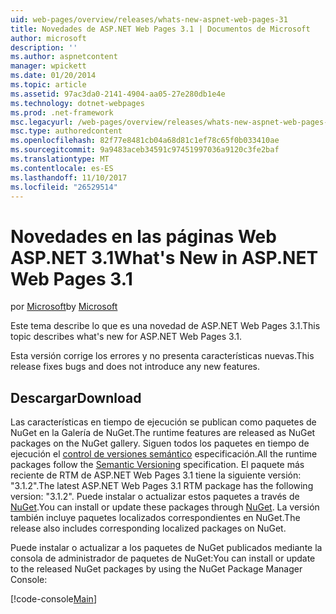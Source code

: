 ```yaml
---
uid: web-pages/overview/releases/whats-new-aspnet-web-pages-31
title: Novedades de ASP.NET Web Pages 3.1 | Documentos de Microsoft
author: microsoft
description: ''
ms.author: aspnetcontent
manager: wpickett
ms.date: 01/20/2014
ms.topic: article
ms.assetid: 97ac3da0-2141-4904-aa05-27e280db1e4e
ms.technology: dotnet-webpages
ms.prod: .net-framework
msc.legacyurl: /web-pages/overview/releases/whats-new-aspnet-web-pages-31
msc.type: authoredcontent
ms.openlocfilehash: 82f77e8481cb04a68d81c1ef78c65f0b033410ae
ms.sourcegitcommit: 9a9483aceb34591c97451997036a9120c3fe2baf
ms.translationtype: MT
ms.contentlocale: es-ES
ms.lasthandoff: 11/10/2017
ms.locfileid: "26529514"
---
```

<a name="whats-new-in-aspnet-web-pages-31"></a><span data-ttu-id="0405f-102">Novedades en las páginas Web ASP.NET 3.1</span><span class="sxs-lookup"><span data-stu-id="0405f-102">What's New in ASP.NET Web Pages 3.1</span></span>
====================
<span data-ttu-id="0405f-103">por [Microsoft](https://github.com/microsoft)</span><span class="sxs-lookup"><span data-stu-id="0405f-103">by [Microsoft](https://github.com/microsoft)</span></span>

<span data-ttu-id="0405f-104">Este tema describe lo que es una novedad de ASP.NET Web Pages 3.1.</span><span class="sxs-lookup"><span data-stu-id="0405f-104">This topic describes what's new for ASP.NET Web Pages 3.1.</span></span>

<span data-ttu-id="0405f-105">Esta versión corrige los errores y no presenta características nuevas.</span><span class="sxs-lookup"><span data-stu-id="0405f-105">This release fixes bugs and does not introduce any new features.</span></span>

<a id="download"></a>
## <a name="download"></a><span data-ttu-id="0405f-106">Descargar</span><span class="sxs-lookup"><span data-stu-id="0405f-106">Download</span></span>

<span data-ttu-id="0405f-107">Las características en tiempo de ejecución se publican como paquetes de NuGet en la Galería de NuGet.</span><span class="sxs-lookup"><span data-stu-id="0405f-107">The runtime features are released as NuGet packages on the NuGet gallery.</span></span> <span data-ttu-id="0405f-108">Siguen todos los paquetes en tiempo de ejecución el [control de versiones semántico](http://semver.org/) especificación.</span><span class="sxs-lookup"><span data-stu-id="0405f-108">All the runtime packages follow the [Semantic Versioning](http://semver.org/) specification.</span></span> <span data-ttu-id="0405f-109">El paquete más reciente de RTM de ASP.NET Web Pages 3.1 tiene la siguiente versión: "3.1.2".</span><span class="sxs-lookup"><span data-stu-id="0405f-109">The latest ASP.NET Web Pages 3.1 RTM package has the following version: "3.1.2".</span></span> <span data-ttu-id="0405f-110">Puede instalar o actualizar estos paquetes a través de [NuGet](http://www.nuget.org/packages/Microsoft.AspNet.WebPages/).</span><span class="sxs-lookup"><span data-stu-id="0405f-110">You can install or update these packages through [NuGet](http://www.nuget.org/packages/Microsoft.AspNet.WebPages/).</span></span> <span data-ttu-id="0405f-111">La versión también incluye paquetes localizados correspondientes en NuGet.</span><span class="sxs-lookup"><span data-stu-id="0405f-111">The release also includes corresponding localized packages on NuGet.</span></span>

<span data-ttu-id="0405f-112">Puede instalar o actualizar a los paquetes de NuGet publicados mediante la consola de administrador de paquetes de NuGet:</span><span class="sxs-lookup"><span data-stu-id="0405f-112">You can install or update to the released NuGet packages by using the NuGet Package Manager Console:</span></span>

[!code-console[Main](whats-new-aspnet-web-pages-31/samples/sample1.cmd)]


